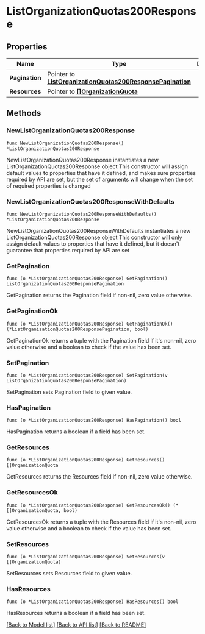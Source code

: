 # ListOrganizationQuotas200Response

## Properties

Name | Type | Description | Notes
------------ | ------------- | ------------- | -------------
**Pagination** | Pointer to [**ListOrganizationQuotas200ResponsePagination**](ListOrganizationQuotas200ResponsePagination.md) |  | [optional] 
**Resources** | Pointer to [**[]OrganizationQuota**](OrganizationQuota.md) |  | [optional] 

## Methods

### NewListOrganizationQuotas200Response

`func NewListOrganizationQuotas200Response() *ListOrganizationQuotas200Response`

NewListOrganizationQuotas200Response instantiates a new ListOrganizationQuotas200Response object
This constructor will assign default values to properties that have it defined,
and makes sure properties required by API are set, but the set of arguments
will change when the set of required properties is changed

### NewListOrganizationQuotas200ResponseWithDefaults

`func NewListOrganizationQuotas200ResponseWithDefaults() *ListOrganizationQuotas200Response`

NewListOrganizationQuotas200ResponseWithDefaults instantiates a new ListOrganizationQuotas200Response object
This constructor will only assign default values to properties that have it defined,
but it doesn't guarantee that properties required by API are set

### GetPagination

`func (o *ListOrganizationQuotas200Response) GetPagination() ListOrganizationQuotas200ResponsePagination`

GetPagination returns the Pagination field if non-nil, zero value otherwise.

### GetPaginationOk

`func (o *ListOrganizationQuotas200Response) GetPaginationOk() (*ListOrganizationQuotas200ResponsePagination, bool)`

GetPaginationOk returns a tuple with the Pagination field if it's non-nil, zero value otherwise
and a boolean to check if the value has been set.

### SetPagination

`func (o *ListOrganizationQuotas200Response) SetPagination(v ListOrganizationQuotas200ResponsePagination)`

SetPagination sets Pagination field to given value.

### HasPagination

`func (o *ListOrganizationQuotas200Response) HasPagination() bool`

HasPagination returns a boolean if a field has been set.

### GetResources

`func (o *ListOrganizationQuotas200Response) GetResources() []OrganizationQuota`

GetResources returns the Resources field if non-nil, zero value otherwise.

### GetResourcesOk

`func (o *ListOrganizationQuotas200Response) GetResourcesOk() (*[]OrganizationQuota, bool)`

GetResourcesOk returns a tuple with the Resources field if it's non-nil, zero value otherwise
and a boolean to check if the value has been set.

### SetResources

`func (o *ListOrganizationQuotas200Response) SetResources(v []OrganizationQuota)`

SetResources sets Resources field to given value.

### HasResources

`func (o *ListOrganizationQuotas200Response) HasResources() bool`

HasResources returns a boolean if a field has been set.


[[Back to Model list]](../README.md#documentation-for-models) [[Back to API list]](../README.md#documentation-for-api-endpoints) [[Back to README]](../README.md)


